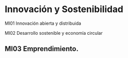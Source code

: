 

# Innovación y Sostenibilidad

MI01 Innovación abierta y distribuida 

MI02 Desarrollo sostenible y economía circular 

## MI03 Emprendimiento.
